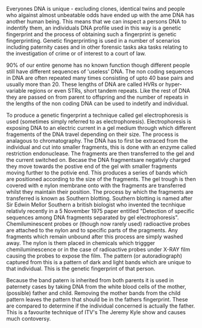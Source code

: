 Everyones DNA is unique - excluding clones, identical twins and people who algainst almost unbeatable odds have ended up with the ame DNA has another human being. This means that we can inspect a persons DNA to indentify them, an individuals DNA profile used in this way is a genetic fingerprint and the process of obtaining such a fingerprint is genetic fingerprinting. Genetic fingerprinting is used in a number of scenarios including paternity cases and in other forensic tasks aka tasks relating to the investigation of crime or of interest to a court of law.

90% of our entire genome has no known function though different people still have different sequences of 'useless' DNA. The non coding sequences in DNA are often repeated many times consisting of upto 40 base pairs and usually more than 20. These lengths of DNA are called HVRs or hyper-variable regions or even STRs, short tandem repeats. Like the rest of DNA they are passed on from parent to offspring and the number of repeats in the lengths of the non coding DNA can be used to indetify and individual.

To produce a genetic fingerprint a technique called gel electrophoresis is used (sometimes simply referred to as electrophoresis). Electrophoresis is exposing DNA to an electric current in a gel medium through which different fragements of the DNA travel depending on their size. The process is analagous to chromatography. The DNA has to first be extraced from the individual and cut into smaller fragments, this is done with an enzyme called restriction endonuclease. The fragments are then transferred to the gel and the current switched on. Becase the DNA fragmentsare negativly charged they move towards the postive end of the gel with smaller fragments moving further to the potivie end. This produces a series of bands which are positioned according to the size of the fragments. The gel trough is then covered with e nylon membrane onto with the fragments are transferred whilst they maintain their position. The process by which the fragments are transferred is known as Southern blotting. Southern blotting is named after Sir Edwin Mellor Southern a british biologist who invented the tecnhique relativly recently in a 5 November 1975 paper entitled "Detection of specific sequences among DNA fragments separated by gel electrophoresis". Chemiluminescent probes or (though now rarely used) radioactive probes are attached to the nylon and to specific parts of the pragments. Any fragments which remain unbound after this process are simply washed away. The nylon is them placed in chemicals which triggger chemiluminescence or in the case of radioactive probes under X-RAY film causing the probes to expose the film. The pattern (or autoradiograph) captured from this is a pattern of dark and light bands which are unique to that individual. This is the genetic fingerprint of that person.

Because the band patern is inherited from both parents it is used in paternety cases by taking DNA from the white blood cells of the mother, (possible) father and child. Removing the mother bands from the child pattern leaves the pattern that should be in the fathers fingerprint. These are compared to determine if the individual concerned is actually the father. This is a favourite technique of ITV's The Jeremy Kyle show and causes much contoversy.

